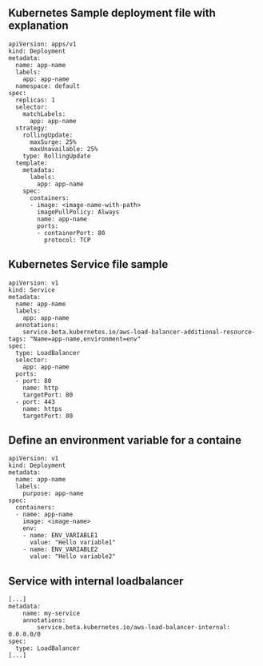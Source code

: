## Kubernetes Sample deployment file with explanation

    apiVersion: apps/v1             
    kind: Deployment           
    metadata:                        
      name: app-name
      labels:
        app: app-name
      namespace: default
    spec:
      replicas: 1
      selector:
        matchLabels:
          app: app-name
      strategy:
        rollingUpdate:
          maxSurge: 25%
          maxUnavailable: 25%
        type: RollingUpdate
      template:
        metadata:
          labels:
            app: app-name
        spec:
          containers:
          - image: <image-name-with-path>
            imagePullPolicy: Always
            name: app-name
            ports:
            - containerPort: 80
              protocol: TCP
## Kubernetes Service file sample

    apiVersion: v1
    kind: Service
    metadata:
      name: app-name
      labels:
        app: app-name
      annotations:
        service.beta.kubernetes.io/aws-load-balancer-additional-resource-tags: "Name=app-name,environment=env"    
    spec:
      type: LoadBalancer
      selector:
        app: app-name
      ports:
      - port: 80
        name: http
        targetPort: 80
      - port: 443
        name: https
        targetPort: 80

## Define an environment variable for a containe

    apiVersion: v1
    kind: Deployment
    metadata:
      name: app-name
      labels:
        purpose: app-name
    spec:
      containers:
      - name: app-name
        image: <image-name>
        env:
        - name: ENV_VARIABLE1
          value: "Hello variable1"
        - name: ENV_VARIABLE2
          value: "Hello variable2"

## Service with internal loadbalancer

    [...]
    metadata:
        name: my-service
        annotations:
            service.beta.kubernetes.io/aws-load-balancer-internal: 0.0.0.0/0
    spec:
      type: LoadBalancer        
    [...]
